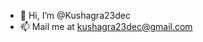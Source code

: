 - 👋 Hi, I’m @Kushagra23dec
- 📫 Mail me at kushagra23dec@gmail.com  

<!---
Kushagra23dec/Kushagra23dec is a ✨ special ✨ repository because its `README.md` (this file) appears on your GitHub profile.
You can click the Preview link to take a look at your changes.
--->
